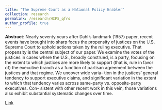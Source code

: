 ```yaml
---
title: "The Supreme Court as a National Policy Enabler"
collection: research
permalink: /research/HIPS_qfrs
author_profile: true
---
```

**Abstract**: Nearly seventy years after Dahl’s landmark (1957) paper, recent events have brought into
sharp focus the propensity of justices on the U.S. Supreme Court to uphold actions taken by
the ruling executive. That propensity is the central subject of our paper. We examine the votes
of the justices in cases where the U.S., broadly construed, is a party, focusing on the extent to
which justices are more likely to support (that is, rule in favor of) the executive branch as a
function of partisan agreement between the justices and that regime. We uncover wide varia-
tion in the justices’ general tendency to support executive claims, and significant variation in
the extent to which that tendency varies across same-party vs. opposite-party executives. Con-
sistent with other recent work in this vein, those variations also exhibit substantial systematic
changes over time.

[Link](https://www.dropbox.com/scl/fi/i9zn0erbhhwrk1yo9pvhu/Herlihy-Zorn-FAIR-2025.pdf?rlkey=rvg3txxdgl3wr1w5marknjq8z&st=ceuqjv24&dl=0)
